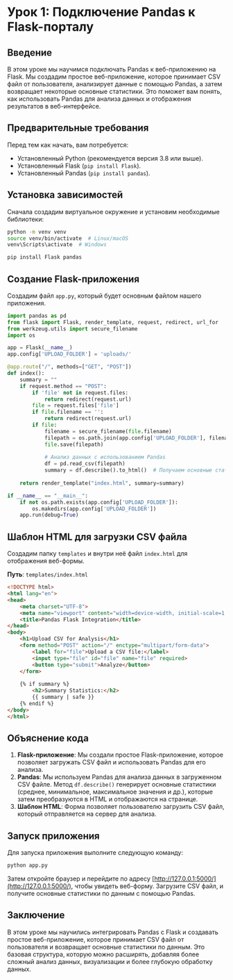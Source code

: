 
# Урок 1: Подключение Pandas к Flask-порталу

## Введение
В этом уроке мы научимся подключать Pandas к веб-приложению на Flask. Мы создадим простое веб-приложение, которое принимает CSV файл от пользователя, анализирует данные с помощью Pandas, а затем возвращает некоторые основные статистики. Это поможет вам понять, как использовать Pandas для анализа данных и отображения результатов в веб-интерфейсе.

## Предварительные требования
Перед тем как начать, вам потребуется:
- Установленный Python (рекомендуется версия 3.8 или выше).
- Установленный Flask (`pip install Flask`).
- Установленный Pandas (`pip install pandas`).

## Установка зависимостей
Сначала создадим виртуальное окружение и установим необходимые библиотеки:

```bash
python -m venv venv
source venv/bin/activate  # Linux/macOS
venv\Scripts\activate  # Windows

pip install Flask pandas
```

## Создание Flask-приложения
Создадим файл `app.py`, который будет основным файлом нашего приложения.

```python
import pandas as pd
from flask import Flask, render_template, request, redirect, url_for
from werkzeug.utils import secure_filename
import os

app = Flask(__name__)
app.config['UPLOAD_FOLDER'] = 'uploads/'

@app.route("/", methods=["GET", "POST"])
def index():
    summary = ""
    if request.method == "POST":
        if 'file' not in request.files:
            return redirect(request.url)
        file = request.files['file']
        if file.filename == '':
            return redirect(request.url)
        if file:
            filename = secure_filename(file.filename)
            filepath = os.path.join(app.config['UPLOAD_FOLDER'], filename)
            file.save(filepath)
            
            # Анализ данных с использованием Pandas
            df = pd.read_csv(filepath)
            summary = df.describe().to_html()  # Получаем основные статистики и преобразуем в HTML
    
    return render_template("index.html", summary=summary)

if __name__ == "__main__":
    if not os.path.exists(app.config['UPLOAD_FOLDER']):
        os.makedirs(app.config['UPLOAD_FOLDER'])
    app.run(debug=True)
```

## Шаблон HTML для загрузки CSV файла
Создадим папку `templates` и внутри неё файл `index.html` для отображения веб-формы.

**Путь**: `templates/index.html`

```html
<!DOCTYPE html>
<html lang="en">
<head>
    <meta charset="UTF-8">
    <meta name="viewport" content="width=device-width, initial-scale=1.0">
    <title>Pandas Flask Integration</title>
</head>
<body>
    <h1>Upload CSV for Analysis</h1>
    <form method="POST" action="/" enctype="multipart/form-data">
        <label for="file">Upload a CSV file:</label>
        <input type="file" id="file" name="file" required>
        <button type="submit">Analyze</button>
    </form>
    
    {% if summary %}
        <h2>Summary Statistics:</h2>
        {{ summary | safe }}
    {% endif %}
</body>
</html>
```

## Объяснение кода
1. **Flask-приложение**: Мы создали простое Flask-приложение, которое позволяет загружать CSV файл и использовать Pandas для его анализа.
2. **Pandas**: Мы используем Pandas для анализа данных в загруженном CSV файле. Метод `df.describe()` генерирует основные статистики (среднее, минимальное, максимальное значения и др.), которые затем преобразуются в HTML и отображаются на странице.
3. **Шаблон HTML**: Форма позволяет пользователю загрузить CSV файл, который отправляется на сервер для анализа.

## Запуск приложения
Для запуска приложения выполните следующую команду:

```bash
python app.py
```

Затем откройте браузер и перейдите по адресу [http://127.0.0.1:5000/](http://127.0.0.1:5000/), чтобы увидеть веб-форму. Загрузите CSV файл, и получите основные статистики по данным с помощью Pandas.

## Заключение
В этом уроке мы научились интегрировать Pandas с Flask и создавать простое веб-приложение, которое принимает CSV файл от пользователя и возвращает основные статистики по данным. Это базовая структура, которую можно расширять, добавляя более сложный анализ данных, визуализации и более глубокую обработку данных.
